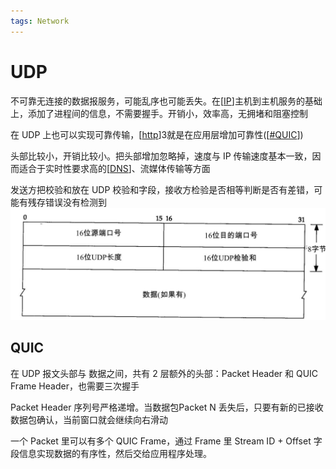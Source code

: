 ```yaml
---
tags: Network
---
```

# UDP

不可靠无连接的数据报服务，可能乱序也可能丢失。在[[IP]]主机到主机服务的基础上，添加了进程间的信息，不需要握手。开销小，效率高，无拥堵和阻塞控制

在 UDP 上也可以实现可靠传输，[[http]]3就是在应用层增加可靠性([[#QUIC]])

头部比较小，开销比较小。把头部增加忽略掉，速度与 IP 传输速度基本一致，因而适合于实时性要求高的[[DNS]]、流媒体传输等方面

发送方把校验和放在 UDP 校验和字段，接收方检验是否相等判断是否有差错，可能有残存错误没有检测到
![UDP 数据报](../../../attachments/udp%20datagram.png)

## QUIC

在 UDP 报文头部与 数据之间，共有 2 层额外的头部：Packet Header 和 QUIC Frame Header，也需要三次握手

Packet Header 序列号严格递增。当数据包Packet N 丢失后，只要有新的已接收数据包确认，当前窗口就会继续向右滑动

一个 Packet 里可以有多个 QUIC Frame，通过 Frame 里 Stream ID + Offset 字段信息实现数据的有序性，然后交给应用程序处理。

[//begin]: # "Autogenerated link references for markdown compatibility"
[IP]: ../network/IP.md "IP"
[http]: ../application/http.md "http"
[#QUIC]: UDP.md "UDP"
[DNS]: ../application/DNS.md "DNS"
[//end]: # "Autogenerated link references"

